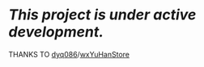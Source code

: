 # *This project is under active development.*

THANKS TO [dyq086](https://github.com/dyq086)/[wxYuHanStore](https://github.com/dyq086/wxYuHanStore)